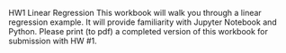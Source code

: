 HW1 Linear Regression
This workbook will walk you through a linear regression example. It will provide familiarity with Jupyter Notebook and Python. Please print (to pdf) a completed version of this workbook for submission with HW #1.
